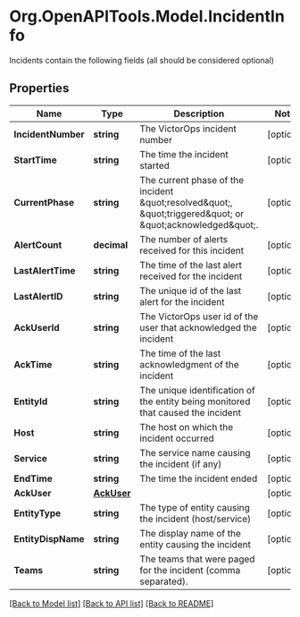 # Org.OpenAPITools.Model.IncidentInfo
Incidents contain the following fields (all should be considered optional)
## Properties

Name | Type | Description | Notes
------------ | ------------- | ------------- | -------------
**IncidentNumber** | **string** | The VictorOps incident number | [optional] 
**StartTime** | **string** | The time the incident started | [optional] 
**CurrentPhase** | **string** | The current phase of the incident \&quot;resolved\&quot;, \&quot;triggered\&quot; or \&quot;acknowledged\&quot;. | [optional] 
**AlertCount** | **decimal** | The number of alerts received for this incident | [optional] 
**LastAlertTime** | **string** | The time of the last alert received for the incident | [optional] 
**LastAlertID** | **string** | The unique id of the last alert for the incident | [optional] 
**AckUserId** | **string** | The VictorOps user id of the user that acknowledged the incident | [optional] 
**AckTime** | **string** | The time of the last acknowledgment of the incident | [optional] 
**EntityId** | **string** | The unique identification of the entity being monitored that caused the incident | [optional] 
**Host** | **string** | The host on which the incident occurred | [optional] 
**Service** | **string** | The service name causing the incident (if any) | [optional] 
**EndTime** | **string** | The time the incident ended | [optional] 
**AckUser** | [**AckUser**](AckUser.md) |  | [optional] 
**EntityType** | **string** | The type of entity causing the incident (host/service) | [optional] 
**EntityDispName** | **string** | The display name of the entity causing the incident | [optional] 
**Teams** | **string** | The teams that were paged for the incident (comma separated). | [optional] 

[[Back to Model list]](../README.md#documentation-for-models) [[Back to API list]](../README.md#documentation-for-api-endpoints) [[Back to README]](../README.md)

